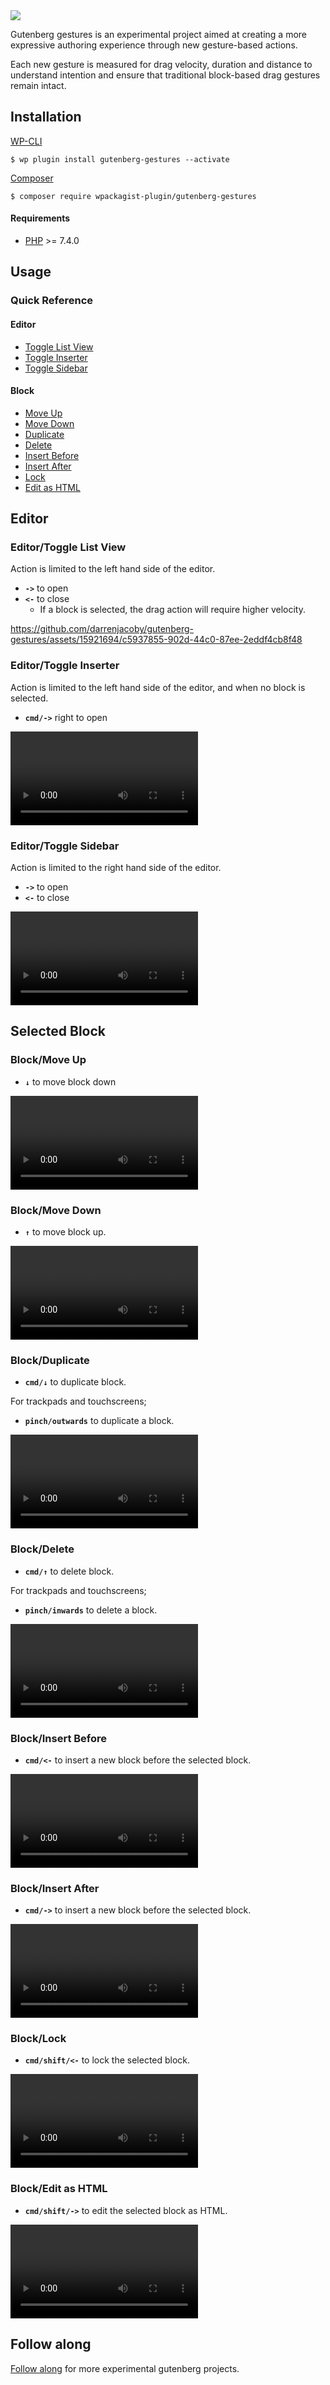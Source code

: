 <img src=".github/logo.svg?sanitize=true">

Gutenberg gestures is an experimental project aimed at creating a more expressive authoring experience through new gesture-based actions.

Each new gesture is measured for drag velocity, duration and distance to understand intention and ensure that traditional block-based drag gestures remain intact. 

## Installation

[WP-CLI](http://wp-cli.org/)

```shell
$ wp plugin install gutenberg-gestures --activate
```

[Composer](https://getcomposer.org/)

```shell
$ composer require wpackagist-plugin/gutenberg-gestures
```

#### Requirements

- [PHP](http://php.net/manual/en/install.php) >= 7.4.0

## Usage

### Quick Reference

#### Editor

- [Toggle List View](#editor-list-view)
- [Toggle Inserter](#editor-inserter)
- [Toggle Sidebar](#editor-sidebar)

#### Block

- [Move Up](#block-move-up)
- [Move Down](#block-move-down)
- [Duplicate](#block-duplicate)
- [Delete](#block-delete)
- [Insert Before](#block-insert-before)
- [Insert After](#block-insert-after)
- [Lock](#block-lock)
- [Edit as HTML](#block-edit-as-html)

## Editor

### <span id="editor-list-view">Editor/Toggle List View</span>

Action is limited to the left hand side of the editor.

- **`->`** to open
- **`<-`** to close
  - If a block is selected, the drag action will require higher velocity.

https://github.com/darrenjacoby/gutenberg-gestures/assets/15921694/c5937855-902d-44c0-87ee-2eddf4cb8f48

### <span id="editor-inserter">Editor/Toggle Inserter</span>

Action is limited to the left hand side of the editor, and when no block is selected.

- **`cmd/->`** right to open

![Editor/Toggle Inserter](.github/editor-inserter.mp4)

### <span id="editor-sidebar">Editor/Toggle Sidebar</span>

Action is limited to the right hand side of the editor.

- **`->`** to open
- **`<-`** to close

![Editor/Toggle Sidebar](.github/editor-sidebar.mp4)

## Selected Block

### <span id="block-move-up">Block/Move Up</span>

- **`↓`** to move block down

![Block/Move Up](.github/block-move-up.mp4)

### <span id="block-move-down">Block/Move Down</span>

- **`↑`** to move block up.

![Block/Move Down](.github/block-move-down.mp4)

### <span id="block-duplicate">Block/Duplicate</span>

- **`cmd/↓`** to duplicate block.

For trackpads and touchscreens;

- **`pinch/outwards`** to duplicate a block.

![Block/Duplicate](.github/block-duplicate.mp4)

### <span id="block-delete">Block/Delete</span>

- **`cmd/↑`** to delete block.

For trackpads and touchscreens;
- **`pinch/inwards`** to delete a block.

![Block/Delete](.github/block-delete.mp4)

### <span id="block-insert-before">Block/Insert Before</span>

- **`cmd/<-`** to insert a new block before the selected block.

![Block/Insert Before](.github/block-insert-before.mp4)

### <span id="block-insert-after">Block/Insert After</span>

- **`cmd/->`** to insert a new block before the selected block.

![Block/Insert After](.github/block-insert-after.mp4)

### <span id="block-lock">Block/Lock</span>

- **`cmd/shift/<-`** to lock the selected block.

![Block/Lock](.github/block-lock.mp4)
### <span id="block-edit-as-html">Block/Edit as HTML</span>

- **`cmd/shift/->`** to edit the selected block as HTML.

![Block/Edit as HTML](.github/block-edit-as-html.mp4)

## Follow along

[Follow along](https://twitter.com/withjacoby) for more experimental gutenberg projects.
